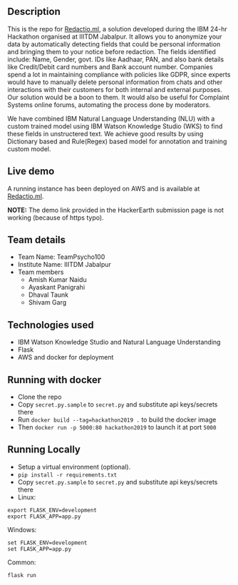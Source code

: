 ## Description
This is the repo for [Redactio.ml](http://redactio.ml), a solution developed during the IBM 24-hr Hackathon organised at IIITDM Jabalpur. It allows you to anonymize your data by automatically detecting fields that could be personal information and bringing them to your notice before redaction. The fields identified include: Name, Gender, govt. IDs like Aadhaar, PAN, and also bank details like Credit/Debit card numbers and Bank account number. Companies spend a lot in maintaining compliance with policies like GDPR, since experts would have to manually delete personal information from chats and other interactions with their customers for both internal and external purposes. Our solution would be a boon to them. It would also be useful for Complaint Systems online forums, automating the process done by moderators. 

We have combined IBM Natural Language Understanding (NLU) with a custom trained model using IBM Watson Knowledge Studio (WKS) to find these fields in unstructered text. We achieve good results by using Dictionary based and Rule(Regex) based model for annotation and training custom model.

## Live demo
A running instance has been deployed on AWS and is available at [Redactio.ml](http://redactio.ml).

**NOTE:** The demo link provided in the HackerEarth submission page is not working (because of https typo).

## Team details
- Team Name: TeamPsycho100
- Institute Name: IIITDM Jabalpur
- Team members
  - Amish Kumar Naidu
  - Ayaskant Panigrahi
  - Dhaval Taunk
  - Shivam Garg

## Technologies used
- IBM Watson Knowledge Studio and Natural Language Understanding
- Flask
- AWS and docker for deployment

## Running with docker
- Clone the repo
- Copy `secret.py.sample` to `secret.py` and substitute api keys/secrets there
- Run `docker build --tag=hackathon2019 .` to build the docker image
- Then `docker run -p 5000:80 hackathon2019` to launch it at port `5000`

## Running Locally
- Setup a virtual environment (optional).
- `pip install -r requirements.txt`
- Copy `secret.py.sample` to `secret.py` and substitute api keys/secrets there
- Linux:
```
export FLASK_ENV=development
export FLASK_APP=app.py
```
Windows:
```
set FLASK_ENV=development
set FLASK_APP=app.py
```
Common:
```
flask run
```
